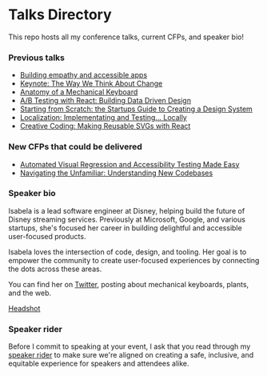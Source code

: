 # Talks Directory

This repo hosts all my conference talks, current CFPs, and speaker bio!

### Previous talks

- [Building empathy and accessible apps](https://github.com/isabelacmor/talks/blob/master/building-empathy-and-accessible-apps.md)
- [Keynote: The Way We Think About Change](https://github.com/isabelacmor/talks/blob/master/the-way-we-think-about-change.md)
- [Anatomy of a Mechanical Keyboard](https://github.com/isabelacmor/talks/blob/master/anatomy-of-a-mechanical-keyboard.md)
- [A/B Testing with React: Building Data Driven Design](https://github.com/isabelacmor/talks/blob/master/ab-testing-in-react.md)
- [Starting from Scratch: the Startups Guide to Creating a Design System](https://github.com/isabelacmor/talks/blob/master/startups-guide-to-creating-a-design-system.md)
- [Localization: Implementating and Testing... Locally](https://github.com/isabelacmor/talks/blob/master/localization-implementation-and-testing.md)
- [Creative Coding: Making Reusable SVGs with React](https://github.com/isabelacmor/talks/blob/master/making-reusable-svgs-with-react.md)

### New CFPs that could be delivered

- [Automated Visual Regression and Accessibility Testing Made Easy](https://github.com/isabelacmor/talks/blob/master/automated-playwright.md)
- [Navigating the Unfamiliar: Understanding New Codebases](https://github.com/isabelacmor/talks/blob/master/navigating-the-unfamiliar.md)

### Speaker bio

Isabela is a lead software engineer at Disney, helping build the future of Disney streaming services. Previously at Microsoft, Google, and various startups, she's focused her career in building delightful and accessible user-focused products.

Isabela loves the intersection of code, design, and tooling. Her goal is to empower the community to create user-focused experiences by connecting the dots across these areas.

You can find her on [Twitter](https://twitter.com/isabelacmor), posting about mechanical keyboards, plants, and the web.

[Headshot](https://github.com/isabelacmor/talks/blob/master/headshot.jpeg)

### Speaker rider

Before I commit to speaking at your event, I ask that you read through my [speaker rider](https://github.com/isabelacmor/talks/blob/master/speaker_rider.md) to make sure we're aligned on creating a safe, inclusive, and equitable experience for speakers and attendees alike.
